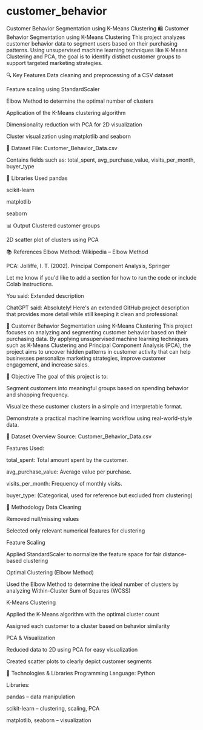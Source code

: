 # customer_behavior
Customer Behavior Segmentation using K-Means Clustering
🛍️ Customer Behavior Segmentation using K-Means Clustering
This project analyzes customer behavior data to segment users based on their purchasing patterns. Using unsupervised machine learning techniques like K-Means Clustering and PCA, the goal is to identify distinct customer groups to support targeted marketing strategies.

🔍 Key Features
Data cleaning and preprocessing of a CSV dataset

Feature scaling using StandardScaler

Elbow Method to determine the optimal number of clusters

Application of the K-Means clustering algorithm

Dimensionality reduction with PCA for 2D visualization

Cluster visualization using matplotlib and seaborn

📁 Dataset
File: Customer_Behavior_Data.csv

Contains fields such as: total_spent, avg_purchase_value, visits_per_month, buyer_type

🧰 Libraries Used
pandas

scikit-learn

matplotlib

seaborn

📊 Output
Clustered customer groups

2D scatter plot of clusters using PCA

📚 References
Elbow Method: Wikipedia – Elbow Method

PCA: Jolliffe, I. T. (2002). Principal Component Analysis, Springer

Let me know if you'd like to add a section for how to run the code or include Colab instructions.







You said:
Extended description 


ChatGPT said:
Absolutely! Here's an extended GitHub project description that provides more detail while still keeping it clean and professional:

🛒 Customer Behavior Segmentation using K-Means Clustering
This project focuses on analyzing and segmenting customer behavior based on their purchasing data. By applying unsupervised machine learning techniques such as K-Means Clustering and Principal Component Analysis (PCA), the project aims to uncover hidden patterns in customer activity that can help businesses personalize marketing strategies, improve customer engagement, and increase sales.

📌 Objective
The goal of this project is to:

Segment customers into meaningful groups based on spending behavior and shopping frequency.

Visualize these customer clusters in a simple and interpretable format.

Demonstrate a practical machine learning workflow using real-world-style data.

📁 Dataset Overview
Source: Customer_Behavior_Data.csv

Features Used:

total_spent: Total amount spent by the customer.

avg_purchase_value: Average value per purchase.

visits_per_month: Frequency of monthly visits.

buyer_type: (Categorical, used for reference but excluded from clustering)

🔧 Methodology
Data Cleaning

Removed null/missing values

Selected only relevant numerical features for clustering

Feature Scaling

Applied StandardScaler to normalize the feature space for fair distance-based clustering

Optimal Clustering (Elbow Method)

Used the Elbow Method to determine the ideal number of clusters by analyzing Within-Cluster Sum of Squares (WCSS)

K-Means Clustering

Applied the K-Means algorithm with the optimal cluster count

Assigned each customer to a cluster based on behavior similarity

PCA & Visualization

Reduced data to 2D using PCA for easy visualization

Created scatter plots to clearly depict customer segments

🧰 Technologies & Libraries
Programming Language: Python

Libraries:

pandas – data manipulation

scikit-learn – clustering, scaling, PCA

matplotlib, seaborn – visualization
